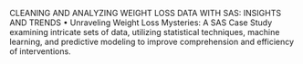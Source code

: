 CLEANING AND ANALYZING WEIGHT LOSS DATA WITH SAS: INSIGHTS AND TRENDS
 • Unraveling Weight Loss Mysteries: A SAS Case Study examining intricate sets of data, utilizing statistical
 techniques, machine learning, and predictive modeling to improve comprehension and efficiency of interventions.
